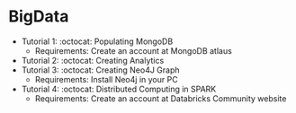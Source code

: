 # BigData
- Tutorial 1: :octocat: Populating MongoDB 
  - Requirements: Create an account at MongoDB atlaus
- Tutorial 2: :octocat: Creating Analytics
- Tutorial 3: :octocat: Creating Neo4J Graph
  - Requirements: Install Neo4j in your PC
- Tutorial 4: :octocat: Distributed Computing in SPARK
  - Requirements: Create an account at Databricks Community website

